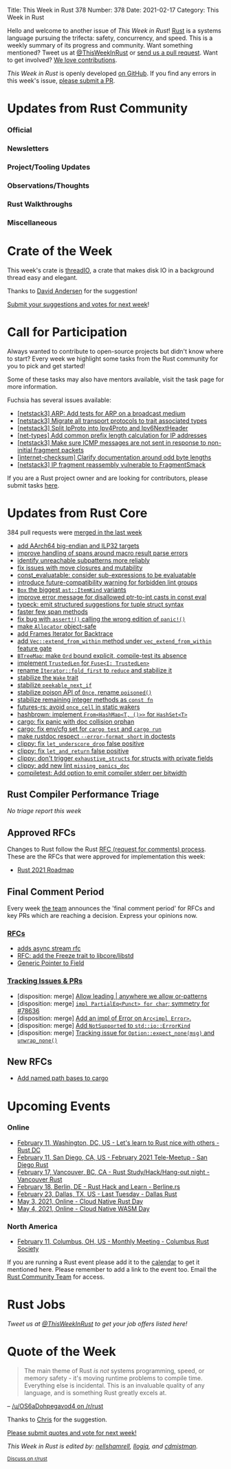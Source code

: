 Title: This Week in Rust 378
Number: 378
Date: 2021-02-17
Category: This Week in Rust

Hello and welcome to another issue of *This Week in Rust*!
[Rust](http://rust-lang.org) is a systems language pursuing the trifecta: safety, concurrency, and speed.
This is a weekly summary of its progress and community.
Want something mentioned? Tweet us at [@ThisWeekInRust](https://twitter.com/ThisWeekInRust) or [send us a pull request](https://github.com/rust-lang/this-week-in-rust).
Want to get involved? [We love contributions](https://github.com/rust-lang/rust/blob/master/CONTRIBUTING.md).

*This Week in Rust* is openly developed [on GitHub](https://github.com/rust-lang/this-week-in-rust).
If you find any errors in this week's issue, [please submit a PR](https://github.com/rust-lang/this-week-in-rust/pulls).

# Updates from Rust Community

### Official

### Newsletters

### Project/Tooling Updates

### Observations/Thoughts

### Rust Walkthroughs

### Miscellaneous

# Crate of the Week

This week's crate is [threadIO](https://crates.io/crates/thread_io), a crate that makes disk IO in a background thread easy and elegant.

Thanks to [David Andersen](https://users.rust-lang.org/t/crate-of-the-week/2704/881) for the suggestion!

[Submit your suggestions and votes for next week][submit_crate]!

[submit_crate]: https://users.rust-lang.org/t/crate-of-the-week/2704

# Call for Participation

Always wanted to contribute to open-source projects but didn't know where to start?
Every week we highlight some tasks from the Rust community for you to pick and get started!

Some of these tasks may also have mentors available, visit the task page for more information.

Fuchsia has several issues available:

* [[netstack3] ARP: Add tests for ARP on a broadcast medium](https://bugs.fuchsia.dev/p/fuchsia/issues/detail?id=34979)
* [[netstack3] Migrate all transport protocols to trait associated types](https://bugs.fuchsia.dev/p/fuchsia/issues/detail?id=48364)
* [[netstack3] Split IpProto into Ipv4Proto and Ipv6NextHeader](https://bugs.fuchsia.dev/p/fuchsia/issues/detail?id=47454)
* [[net-types] Add common prefix length calculation for IP addresses](https://bugs.fuchsia.dev/p/fuchsia/issues/detail?id=47008)
* [[netstack3] Make sure ICMP messages are not sent in response to non-initial fragment packets](https://bugs.fuchsia.dev/p/fuchsia/issues/detail?id=21432)
* [[internet-checksum] Clarify documentation around odd byte lengths](https://bugs.fuchsia.dev/p/fuchsia/issues/detail?id=69355)
* [[netstack3] IP fragment reassembly vulnerable to FragmentSmack](https://bugs.fuchsia.dev/p/fuchsia/issues/detail?id=50830)

If you are a Rust project owner and are looking for contributors, please submit tasks [here][guidelines].

[guidelines]: https://users.rust-lang.org/t/twir-call-for-participation/4821

# Updates from Rust Core

384 pull requests were [merged in the last week][merged]

[merged]: https://github.com/search?q=is%3Apr+org%3Arust-lang+is%3Amerged+merged%3A2021-02-01..2021-02-08

* [add AArch64 big-endian and ILP32 targets](https://github.com/rust-lang/rust/pull/81455)
* [improve handling of spans around macro result parse errors](https://github.com/rust-lang/rust/pull/81608)
* [identify unreachable subpatterns more reliably](https://github.com/rust-lang/rust/pull/80632)
* [fix issues with move closures and mutability](https://github.com/rust-lang/rust/pull/80092)
* [const_evaluatable: consider sub-expressions to be evaluatable](https://github.com/rust-lang/rust/pull/81577)
* [introduce future-compatibility warning for forbidden lint groups](https://github.com/rust-lang/rust/pull/81556)
* [`Box` the biggest `ast::ItemKind` variants](https://github.com/rust-lang/rust/pull/81405)
* [improve error message for disallowed ptr-to-int casts in const eval](https://github.com/rust-lang/rust/pull/81779)
* [typeck: emit structured suggestions for tuple struct syntax](https://github.com/rust-lang/rust/pull/81737)
* [faster few span methods](https://github.com/rust-lang/rust/pull/81735)
* [fix bug with `assert!()` calling the wrong edition of `panic!()`](https://github.com/rust-lang/rust/pull/81647)
* [make `Allocator` object-safe](https://github.com/rust-lang/rust/pull/81730)
* [add Frames Iterator for Backtrace](https://github.com/rust-lang/rust/pull/81022)
* [add `Vec::extend_from_within` method under `vec_extend_from_within` feature gate](https://github.com/rust-lang/rust/pull/79015)
* [`BTreeMap`: make `Ord` bound explicit, compile-test its absence](https://github.com/rust-lang/rust/pull/81610)
* [implement `TrustedLen` for `Fuse<I: TrustedLen>`](https://github.com/rust-lang/rust/pull/81599)
* [rename `Iterator::fold_first` to `reduce` and stabilize it](https://github.com/rust-lang/rust/pull/79805)
* [stabilize the `Wake` trait](https://github.com/rust-lang/rust/pull/74304)
* [stabilize `peekable_next_if`](https://github.com/rust-lang/rust/pull/80011)
* [stabilize poison API of `Once`, rename `poisoned()`](https://github.com/rust-lang/rust/pull/81745)
* [stabilize remaining integer methods as `const fn`](https://github.com/rust-lang/rust/pull/80962)
* [futures-rs: avoid `once_cell` in static wakers](https://github.com/rust-lang/futures-rs/pull/2332)
* [hashbrown: implement `From<HashMap<T, ()>>` for `HashSet<T>`](https://github.com/rust-lang/hashbrown/pull/235)
* [cargo: fix panic with doc collision orphan](https://github.com/rust-lang/cargo/pull/9142)
* [cargo: fix env/cfg set for `cargo test` and `cargo run`](https://github.com/rust-lang/cargo/pull/9122)
* [make rustdoc respect `--error-format short` in doctests](https://github.com/rust-lang/rust/pull/81675)
* [clippy: fix `let_underscore_drop` false positive](https://github.com/rust-lang/rust-clippy/pull/6682)
* [clippy: fix `let_and_return` false positive](https://github.com/rust-lang/rust-clippy/pull/6659)
* [clippy: don't trigger `exhaustive_structs` for structs with private fields](https://github.com/rust-lang/rust-clippy/pull/6661)
* [clippy: add new lint `missing_panics_doc`](https://github.com/rust-lang/rust-clippy/pull/6523)
* [compiletest: Add option to emit compiler stderr per bitwidth](https://github.com/rust-lang/rust/pull/81817)

## Rust Compiler Performance Triage

*No triage report this week*

## Approved RFCs

Changes to Rust follow the Rust [RFC (request for comments) process](https://github.com/rust-lang/rfcs#rust-rfcs). These
are the RFCs that were approved for implementation this week:

* [Rust 2021 Roadmap](https://github.com/rust-lang/rfcs/pull/3037)

## Final Comment Period

Every week [the team](https://www.rust-lang.org/team.html) announces the
'final comment period' for RFCs and key PRs which are reaching a
decision. Express your opinions now.

### [RFCs](https://github.com/rust-lang/rfcs/labels/final-comment-period)

* [adds async stream rfc](https://github.com/rust-lang/rfcs/pull/2996)
* [RFC: add the Freeze trait to libcore/libstd](https://github.com/rust-lang/rfcs/pull/2944)
* [Generic Pointer to Field](https://github.com/rust-lang/rfcs/pull/2708)

### [Tracking Issues & PRs](https://github.com/rust-lang/rust/labels/final-comment-period)

* [disposition: merge] [Allow leading | anywhere we allow or-patterns](https://github.com/rust-lang/rust/issues/81415)
* [disposition: merge] [`impl PartialEq<Punct> for char`; symmetry for #78636](https://github.com/rust-lang/rust/pull/80595)
* [disposition: merge] [Add an impl of Error on `Arc<impl Error>`.](https://github.com/rust-lang/rust/pull/80553)
* [disposition: merge] [Add `NotSupported` to `std::io::ErrorKind`](https://github.com/rust-lang/rust/pull/78880)
* [disposition: merge] [Tracking issue for `Option::expect_none(msg)` and `unwrap_none()`](https://github.com/rust-lang/rust/issues/62633)

## New RFCs

* [Add named path bases to cargo](https://github.com/rust-lang/rfcs/pull/3074)

# Upcoming Events

### Online
* [February 11, Washington, DC, US - Let's learn to Rust nice with others - Rust DC](https://www.meetup.com/RustDC/events/275569653)
* [February 11, San Diego, CA, US - February 2021 Tele-Meetup - San Diego Rust](https://www.meetup.com/San-Diego-Rust/events/276272745/)
* [February 17, Vancouver, BC, CA - Rust Study/Hack/Hang-out night - Vancouver Rust](https://www.meetup.com/Vancouver-Rust/events/npqfbsyccdbwb/)
* [February 18, Berlin, DE - Rust Hack and Learn - Berline.rs](https://www.meetup.com/opentechschool-berlin/events/txcprryccdbxb/)
* [February 23, Dallas, TX, US - Last Tuesday - Dallas Rust](https://www.meetup.com/Dallas-Rust/events/jqxqwryccdbfc/)
* [May 3, 2021, Online - Cloud Native Rust Day](https://events.linuxfoundation.org/cloud-native-rust-day/)
* [May 4, 2021, Online - Cloud Native WASM Day](https://events.linuxfoundation.org/cloud-native-wasm-day/)

### North America
* [February 11, Columbus, OH, US - Monthly Meeting - Columbus Rust Society](https://www.meetup.com/columbus-rs/events/dpkhgryccdbpb/)

If you are running a Rust event please add it to the [calendar] to get
it mentioned here. Please remember to add a link to the event too.
Email the [Rust Community Team][community] for access.

[calendar]: https://www.google.com/calendar/embed?src=apd9vmbc22egenmtu5l6c5jbfc%40group.calendar.google.com
[community]: mailto:community-team@rust-lang.org

# Rust Jobs

*Tweet us at [@ThisWeekInRust](https://twitter.com/ThisWeekInRust) to get your job offers listed here!*

# Quote of the Week

> The main theme of Rust *is not* systems programming, speed, or memory safety - it's moving runtime problems to compile time. Everything else is incidental. This is an invaluable quality of any language, and is something Rust greatly excels at.

– [/u/OS6aDohpegavod4 on /r/rust](https://www.reddit.com/r/rust/comments/leki5o/advantages_of_building_a_crud_web_application_in/gmfq2w9/)

Thanks to [Chris](https://users.rust-lang.org/t/twir-quote-of-the-week/328/1001) for the suggestion.

[Please submit quotes and vote for next week!](https://users.rust-lang.org/t/twir-quote-of-the-week/328)

*This Week in Rust is edited by: [nellshamrell](https://github.com/nellshamrell), [llogiq](https://github.com/llogiq), and [cdmistman](https://github.com/cdmistman).*

<small>[Discuss on r/rust](https://www.reddit.com/r/rust/comments/k5nsab/this_week_in_rust_367/)</small>
